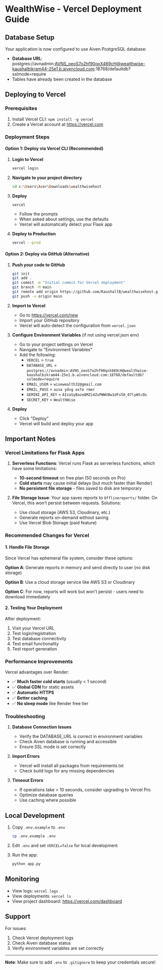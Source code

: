 # WealthWise - Vercel Deployment Guide

## Database Setup

Your application is now configured to use Aiven PostgreSQL database:
- **Database URL**: postgres://avnadmin:AVNS_oeoS7o2hf90qxX469cH@wealthwise-kaushalbikram44-25e1.b.aivencloud.com:18768/defaultdb?sslmode=require
- Tables have already been created in the database

## Deploying to Vercel

### Prerequisites
1. Install Vercel CLI: `npm install -g vercel`
2. Create a Vercel account at https://vercel.com

### Deployment Steps

#### Option 1: Deploy via Vercel CLI (Recommended)

1. **Login to Vercel**
   ```bash
   vercel login
   ```

2. **Navigate to your project directory**
   ```bash
   cd c:\Users\Acer\Downloads\wealthwisehost
   ```

3. **Deploy**
   ```bash
   vercel
   ```
   - Follow the prompts
   - When asked about settings, use the defaults
   - Vercel will automatically detect your Flask app

4. **Deploy to Production**
   ```bash
   vercel --prod
   ```

#### Option 2: Deploy via GitHub (Alternative)

1. **Push your code to GitHub**
   ```bash
   git init
   git add .
   git commit -m "Initial commit for Vercel deployment"
   git branch -M main
   git remote add origin https://github.com/KaushallB/wealthwisehost.git
   git push -u origin main
   ```

2. **Import to Vercel**
   - Go to https://vercel.com/new
   - Import your GitHub repository
   - Vercel will auto-detect the configuration from `vercel.json`

3. **Configure Environment Variables** (if not using vercel.json env)
   - Go to your project settings on Vercel
   - Navigate to "Environment Variables"
   - Add the following:
     - `VERCEL` = `true`
     - `DATABASE_URL` = `postgres://avnadmin:AVNS_oeoS7o2hf90qxX469cH@wealthwise-kaushalbikram44-25e1.b.aivencloud.com:18768/defaultdb?sslmode=require`
     - `EMAIL_USER` = `wisewealth32@gmail.com`
     - `EMAIL_PASS` = `azxa ydvg oxfe rmer`
     - `GEMINI_API_KEY` = `AIzaSyBaze8MZi4ZxPWWV0w1dFs50_07lyWtcOs`
     - `SECRET_KEY` = `WealthWise`

4. **Deploy**
   - Click "Deploy"
   - Vercel will build and deploy your app

## Important Notes

### Vercel Limitations for Flask Apps

1. **Serverless Functions**: Vercel runs Flask as serverless functions, which have some limitations:
   - **10-second timeout** on free plan (50 seconds on Pro)
   - **Cold starts** may cause initial delays (but much faster than Render)
   - **No persistent file storage** - files saved to disk are temporary

2. **File Storage Issue**: Your app saves reports to `Offlinereports/` folder. On Vercel, this won't persist between requests. Solutions:
   - Use cloud storage (AWS S3, Cloudinary, etc.)
   - Generate reports on-demand without saving
   - Use Vercel Blob Storage (paid feature)

### Recommended Changes for Vercel

#### 1. Handle File Storage
Since Vercel has ephemeral file system, consider these options:

**Option A**: Generate reports in memory and send directly to user (no disk storage)

**Option B**: Use a cloud storage service like AWS S3 or Cloudinary

**Option C**: For now, reports will work but won't persist - users need to download immediately

#### 2. Testing Your Deployment

After deployment:
1. Visit your Vercel URL
2. Test login/registration
3. Test database connectivity
4. Test email functionality
5. Test report generation

### Performance Improvements

Vercel advantages over Render:
- ✅ **Much faster cold starts** (usually < 1 second)
- ✅ **Global CDN** for static assets
- ✅ **Automatic HTTPS**
- ✅ **Better caching**
- ✅ **No sleep mode** like Render free tier

### Troubleshooting

1. **Database Connection Issues**
   - Verify the DATABASE_URL is correct in environment variables
   - Check Aiven database is running and accessible
   - Ensure SSL mode is set correctly

2. **Import Errors**
   - Vercel will install all packages from requirements.txt
   - Check build logs for any missing dependencies

3. **Timeout Errors**
   - If operations take > 10 seconds, consider upgrading to Vercel Pro
   - Optimize database queries
   - Use caching where possible

## Local Development

1. Copy `.env.example` to `.env`
   ```bash
   cp .env.example .env
   ```

2. Edit `.env` and set `VERCEL=false` for local development

3. Run the app:
   ```bash
   python app.py
   ```

## Monitoring

- View logs: `vercel logs`
- View deployments: `vercel ls`
- View project dashboard: https://vercel.com/dashboard

## Support

For issues:
1. Check Vercel deployment logs
2. Check Aiven database status
3. Verify environment variables are set correctly

---

**Note**: Make sure to add `.env` to `.gitignore` to keep your credentials secure!
